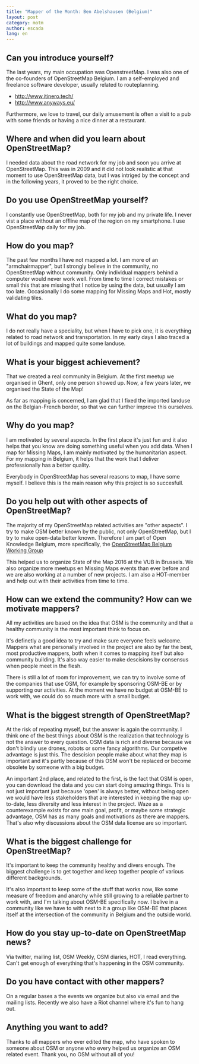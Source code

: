 ```yaml
---
title: "Mapper of the Month: Ben Abelshausen (Belgium)"
layout: post
category: motm
author: escada
lang: en
---
```


## Can you introduce yourself? 

The last years, my main occupation was OpenstreetMap. I was also one of the
co-founders of OpenStreetMap Belgium. I am a self-employed and freelance software developer,
usually related to routeplanning.

* http://www.itinero.tech/
* http://www.anyways.eu/

Furthermore, we love to travel, our daily amusement is often a visit to a pub with some friends or having a nice dinner at a restaurant.

## Where and when did you learn about OpenStreetMap? 

I needed data about the road network for my job and soon you arrive at OpenStreetMap.
This was in 2009 and it did not look realistic at that moment to use OpenStreetMap data,
but I was intriged by the concept and in the following years, it proved to be the right choice.

## Do you use OpenStreetMap yourself? 
I constantly use OpenStreetMap, both for my job and my private life. I never vist a place without an offline map of the region on my smartphone. I use OpenStreetMap daily for my job.

## How do you map? 

The past few months I have not mapped a lot. I am more of an "armchairmapper", but
I strongly believe in the community, no OpenStreetMap without community.
Only individual mappers behind a computer would never work well. From time to time I correct mistakes or small this that are missing that I notice by using the data, but usually I am too late. Occasionally I do some mapping for Missing Maps and Hot, mostly validating tiles.

## What do you map? 

I do not really have a speciality, but when I have to pick one, it is everything related
to road network and transportation. In my early days I also traced a lot of buildings and mapped
quite some landuse.

## What is your biggest achievement? 

That we created a real community in Belgium. At the first meetup we organised in Ghent, only one person showed up. Now, a few years later, we organised the State of the Map! 

As far as mapping is concerned, I am glad that I fixed the imported landuse on the Belgian-French border, so that we can further improve this ourselves.

## Why do you map? 

I am motivated by several aspects. In the first place it's just fun and it also helps
that you know are doing something useful when you add data. When I map for Missing Maps,
I am mainly motivated by the humanitarian aspect. For my mapping in Belgium, it helps that
the work that I deliver professionally has a better quality.

Everybody in OpenStreetMap has several reasons to map, I have some myself. I believe
this is the main reason why this project is so succesfull.

## Do you help out with other aspects of OpenStreetMap? 

The majority of my OpenStreetMap related activities are "other aspects". I try to make OSM better
known by the public, not only OpenStreetMap, but I try to make open-data better known.
Therefore I am part of Open Knowledge Belgium, more specifically,
the [OpenStreetMap Belgium Working Group](http://www.openknowledge.be/working-groups/)

This helped us to organize State of the Map 2016 at the VUB in Brussels. We also organize more meetups en Missing Maps events than ever before and we are also working at a number of new projects. I am also a HOT-member and help out with their activities from time to time.

## How can we extend the community? How can we motivate mappers? 

All my activities are based on the idea that OSM is the community and that a healthy community is the most important think to focus on.

It's definetly a good idea to try and make sure everyone feels welcome. Mappers what are personally involved in the project are also by far the best, most productive mappers, both when it comes to mapping itself but also community building. It's also way easier to make descisions by consensus when people meet in the flesh.

There is still a lot of room for improvement, we can try to involve some of the companies that use OSM, for example by sponsoring OSM-BE or by supporting our activities. At the moment we have no budget at OSM-BE to work with, we could do so much more with a small budget.

## What is the biggest strength of OpenStreetMap? 

At the risk of repeating myself, but the answer is again the community. I think one of the best things about OSM is the realization that technology is not the answer to every question. OSM data is rich and diverse because we don't blindly use drones, robots or some fancy algorithms. Our competive advantage is just this. The descision people make about what they map is important and it's partly because of this OSM won't be replaced or become obsolete by someone with a big budget.

An important 2nd place, and related to the first, is the fact that OSM is open, you can download the data and you can start doing amazing things. This is not just important just because 'open' is always better, without being open we would have less stakeholders that are interested in keeping the map up-to-date, less diversity and less interest in the project. Waze as a counterexample exists for one main goal, profit, or maybe some strategic advantage, OSM has as many goals and motivations as there are mappers. That's also why discussions about the OSM data license are so important.

## What is the biggest challenge for OpenStreetMap? 

It's important to keep the community healthy and divers enough. The biggest challenge is to get together and keep together people of various different backgrounds.

It's also important to keep some of the stuff that works now, like some measure of freedom and anarchy while still growing to a reliable partner to work with, and I'm talking about OSM-BE specifically now. I belive in a community like we have to with next to it a group like OSM-BE that places itself at the intersection of the community in Belgium and the outside world.

## How do you stay up-to-date on OpenStreetMap news? 

Via twitter, mailing list, OSM Weekly, OSM diaries, HOT, I read everything. Can't get enough of everything that's happening in the OSM community.

## Do you have contact with other mappers? 

On a regular bases a the events we organize but also via email and the mailing lists. Recently we also have a Riot channel where it's fun to hang out.

## Anything you want to add? 

Thanks to all mappers who ever edited the map, who have spoken to someone about OSM or anyone who every helped us organize an OSM related event. Thank you, no OSM without all of you!
